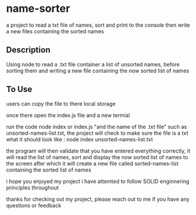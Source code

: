 # name-sorter
a project to read a txt file of names, sort and print to the console then write a new files containing the sorted names


## Description

Using node to read a .txt file container a list of unsorted names, before sorting them and writing a new file containing the now sorted list of names


## To Use

users can copy the file to there local storage

once there open the index.js file and a new termial 

run the code node index or index.js "and the name of the .txt file" such as unsorted-names-list.txt, the project will check to make sure the file is a txt
what it should look like : node index unsorted-names-list.txt

the program will then validate that you have entered everything correctly, it will read the list of names, sort and display the now sorted list of names to the screen after which it will create a new file called sorted-names-list containing the sorted list of names

i hope you enjoyed my project i have attemted to follow SOLID enginnering principles throughout

thanks for checking out my project, please reach out to me if you have any questions or feedback
